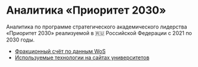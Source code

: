 # Аналитика «Приоритет 2030»

Аналитика по программе стратегического академического лидерства «Приоритет 2030» реализуемой в 🇷🇺 Российской Федерации с 2021 по 2030 годы.

* [Фракционный счёт по данным WoS](wos_q1_q2_with_fractions/report.ipynb)
* [Используемые технологии на сайтах университетов](website_technologies/report.ipynb)
